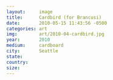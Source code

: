 ```yaml
---
layout: 	image
title:  	Cardbird (for Brancusi)
date:   	2010-05-15 11:43:56 -0500
categories: art
img:		art/2010-04-cardbird.jpg
year:		2010
medium:		cardboard
city:		Seattle
state:
country:
size:
---
```

